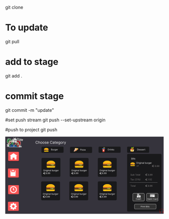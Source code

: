 git clone <projectlink> 


# To update
git pull 

# add to stage 
git add .

# commit stage
git commit -m "update"

#set push stream
git push --set-upstream origin <branch>

#push to project
git push


![](preview.png)
